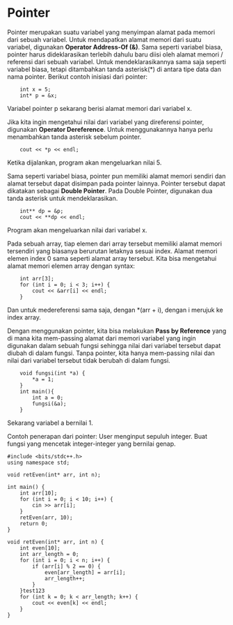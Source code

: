 # Pointer
Pointer merupakan suatu variabel yang menyimpan alamat pada memori dari sebuah variabel. Untuk mendapatkan alamat memori dari suatu variabel, digunakan **Operator Address-Of (&)**. Sama seperti variabel biasa, pointer harus dideklarasikan terlebih dahulu baru diisi oleh alamat memori / referensi dari sebuah variabel. Untuk mendeklarasikannya sama saja seperti variabel biasa, tetapi ditambahkan tanda asterisk(\*) di antara tipe data dan nama pointer. Berikut contoh inisiasi dari pointer:
```
    int x = 5;
    int* p = &x;
```
Variabel pointer p sekarang berisi alamat memori dari variabel x.

Jika kita ingin mengetahui nilai dari variabel yang direferensi pointer, digunakan **Operator Dereference**. Untuk menggunakannya hanya perlu menambahkan tanda asterisk sebelum pointer. 
```
    cout << *p << endl;
```
Ketika dijalankan, program akan mengeluarkan nilai 5.

Sama seperti variabel biasa, pointer pun memiliki alamat memori sendiri dan alamat tersebut dapat disimpan pada pointer lainnya. Pointer tersebut dapat dikatakan sebagai **Double Pointer**. Pada Double Pointer, digunakan dua tanda asterisk untuk mendeklarasikan.
```
    int** dp = &p;
    cout << **dp << endl;
```
Program akan mengeluarkan nilai dari variabel x.

Pada sebuah array, tiap elemen dari array tersebut memiliki alamat memori tersendiri yang biasanya berurutan letaknya sesuai index. Alamat memori elemen index 0 sama seperti alamat array tersebut. Kita bisa mengetahui alamat memori elemen array dengan syntax:
```
    int arr[3];
    for (int i = 0; i < 3; i++) {
        cout << &arr[i] << endl;
    }
```
Dan untuk medereferensi sama saja, dengan *(arr + i), dengan i merujuk ke index array.

Dengan menggunakan pointer, kita bisa melakukan **Pass by Reference** yang di mana kita mem-passing alamat dari memori variabel yang ingin digunakan dalam sebuah fungsi sehingga nilai dari variabel tersebut dapat diubah di dalam fungsi. Tanpa pointer, kita hanya mem-passing nilai dan nilai dari variabel tersebut tidak berubah di dalam fungsi. 
```
    void fungsi(int *a) {
        *a = 1;
    }
    int main(){
        int a = 0;
        fungsi(&a);
    }
```
Sekarang variabel a bernilai 1. 

Contoh penerapan dari pointer:
User menginput sepuluh integer. Buat fungsi yang mencetak integer-integer yang bernilai genap.
```
#include <bits/stdc++.h>
using namespace std;

void retEven(int* arr, int n);

int main() {
    int arr[10];
    for (int i = 0; i < 10; i++) {
        cin >> arr[i];
    }
    retEven(arr, 10);
    return 0;
}

void retEven(int* arr, int n) {
    int even[10];
    int arr_length = 0;
    for (int i = 0; i < n; i++) {
        if (arr[i] % 2 == 0) {
            even[arr_length] = arr[i];
            arr_length++;
        }
    }test123
    for (int k = 0; k < arr_length; k++) {
        cout << even[k] << endl;
    }
}
```

